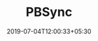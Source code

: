 ---
title: "PBSync"
date: 2019-07-04T12:00:33+05:30
type: "organisations"
org_name: "Project Borealis"
repo_desc: "NA"
repo_link: https://github.com/ProjectBorealis/PBSync
---